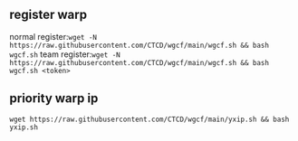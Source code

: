 ## register warp
normal register:`wget -N https://raw.githubusercontent.com/CTCD/wgcf/main/wgcf.sh && bash wgcf.sh`
team register:`wget -N https://raw.githubusercontent.com/CTCD/wgcf/main/wgcf.sh && bash wgcf.sh <token>`

## priority warp ip 
`wget https://raw.githubusercontent.com/CTCD/wgcf/main/yxip.sh && bash yxip.sh`

